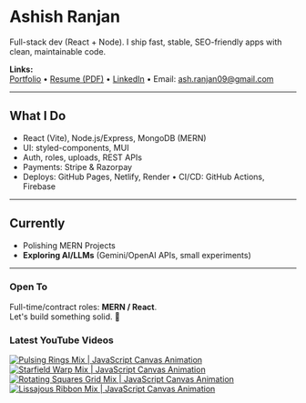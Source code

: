 # Ashish Ranjan

Full-stack dev (React + Node). I ship fast, stable, SEO-friendly apps with clean, maintainable code.

**Links:**  
[Portfolio](https://www.ashishranjan.net) • 
[Resume (PDF)](https://github.com/a2rp/resume/releases/latest/download/Ashish_Ranjan_Resume.pdf) • 
[LinkedIn](https://www.linkedin.com/in/aashishranjan/) • 
Email: ash.ranjan09@gmail.com

---

## What I Do
- React (Vite), Node.js/Express, MongoDB (MERN)
- UI: styled-components, MUI
- Auth, roles, uploads, REST APIs
- Payments: Stripe & Razorpay
- Deploys: GitHub Pages, Netlify, Render • CI/CD: GitHub Actions, Firebase

---

## Currently
- Polishing MERN Projects
- **Exploring AI/LLMs** (Gemini/OpenAI APIs, small experiments)

---

### Open To
Full-time/contract roles: **MERN / React**.  
Let's build something solid. 🚀

### Latest YouTube Videos
<p align="left">

<!-- BEGIN YOUTUBE-CARDS -->
[![Pulsing Rings Mix | JavaScript Canvas Animation](https://ytcards.demolab.com/?id=t5Ct8N-QStU&title=Pulsing+Rings+Mix+%7C+JavaScript+Canvas+Animation&lang=en&timestamp=1761988025&background_color=%230d1117&title_color=%23ffffff&stats_color=%23b3b3b3&max_title_lines=2&width=360&border_radius=10 "Pulsing Rings Mix | JavaScript Canvas Animation")](https://www.youtube.com/shorts/t5Ct8N-QStU)
[![Starfield Warp Mix | JavaScript Canvas Animation](https://ytcards.demolab.com/?id=CVgk2HzFgo4&title=Starfield+Warp+Mix+%7C+JavaScript+Canvas+Animation&lang=en&timestamp=1761987453&background_color=%230d1117&title_color=%23ffffff&stats_color=%23b3b3b3&max_title_lines=2&width=360&border_radius=10 "Starfield Warp Mix | JavaScript Canvas Animation")](https://www.youtube.com/shorts/CVgk2HzFgo4)
[![Rotating Squares Grid Mix | JavaScript Canvas Animation](https://ytcards.demolab.com/?id=nLKn424Ne2Q&title=Rotating+Squares+Grid+Mix+%7C+JavaScript+Canvas+Animation&lang=en&timestamp=1761986830&background_color=%230d1117&title_color=%23ffffff&stats_color=%23b3b3b3&max_title_lines=2&width=360&border_radius=10 "Rotating Squares Grid Mix | JavaScript Canvas Animation")](https://www.youtube.com/shorts/nLKn424Ne2Q)
[![Lissajous Ribbon Mix | JavaScript Canvas Animation](https://ytcards.demolab.com/?id=GxbHD6rAZeE&title=Lissajous+Ribbon+Mix+%7C+JavaScript+Canvas+Animation&lang=en&timestamp=1761986314&background_color=%230d1117&title_color=%23ffffff&stats_color=%23b3b3b3&max_title_lines=2&width=360&border_radius=10 "Lissajous Ribbon Mix | JavaScript Canvas Animation")](https://www.youtube.com/shorts/GxbHD6rAZeE)
<!-- END YOUTUBE-CARDS -->

</p>
